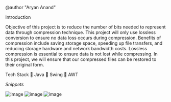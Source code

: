 @author "Aryan Anand"

Introduction

Objective of this project is to reduce the number of bits needed to represent data through compression technique. This project will only use lossless conversion to ensure no data loss occurs during compression. Benefits of compression include saving storage space, speeding up file transfers, and reducing storage hardware and network bandwidth costs. Lossless compression is essential to ensure data is not lost while compressing. In this project, we will ensure that our compressed files can be restored to their original form.

Tech Stack
🔴 Java
🔴 Swing
🔴 AWT



*Snippets*

![image](https://github.com/aryananand0022/Compressor-Decompressor/assets/137156842/23c80797-e3dd-43bb-955f-13b0a3e4a15f)
![image](https://github.com/aryananand0022/Compressor-Decompressor/assets/137156842/2215b668-79ee-4efb-abad-6e86c43356c3)
![image](https://github.com/aryananand0022/Compressor-Decompressor/assets/137156842/ec974337-ec00-4e61-acce-29fe6fee89e2)




